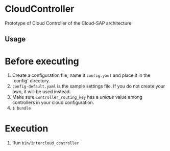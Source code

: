 # CloudController
Prototype of Cloud Controller of the Cloud-SAP architecture

## Usage
# Before executing
1. Create a configuration file, name it `config.yaml` and place it in the `config' directory.
2. `config-default.yaml` is the sample settings file. If you do not create your own, it will be used instead.
3. Make sure `controller_routing_key` has a *unique* value among controllers in your cloud configuration.
4. `$ bundle`

# Execution
1. Run `bin/intercloud_controller`
